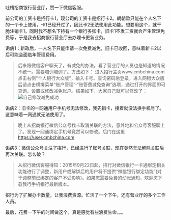 吐槽招商银行营业厅，赞一下微信客服。

前公司的工资卡是招行卡1，现公司的工资卡是招行卡2。朝朝盈只能在个人名下的一个卡上使用，卡1已经开过了，因此卡2无法使用此功能。想要用这个，就干脆注销卡1。同时我不想名下持有一个银行多张卡，旧卡1不发工资就会产生管理免费等，于是我去招商银行营业厅去办理卡更新业务。

诟病1：新政后，一人名下只能申请一次免费减免，旧卡已收回，意味着新卡2以后可能会面临年管理费用。
>后来跟微信客户聊天了，有减免的办法。看了营业厅的人员也是知道的情况不统一。需要培训培训了。方法如下：
进入招行主页www.cmbchina.com 点击右侧“个人银行大众版”，输入卡号、查询密码后登录，进入网银大众版后请点击横排菜单“账户管理”-“账管费减免查询”选项，通过打开的界面即可查询、设置或修改减免账户。结果如下，大家自己就可以修改了：
![自己修改减免成功](http://upload-images.jianshu.io/upload_images/1124873-5c120d5e4b49fb8f.png?imageMogr2/auto-orient/strip%7CimageView2/2/w/1240)

诟病2：旧卡的一网通用户手机号无法修改，我先销卡，接着就没法换手机号了。这意味着一网通就无法使用了。
>晚上从招商银行微信公众号找卡取消关联的方法，意外地和公众号客服聊上了。发现一网通绑定手机号竟然可以修改。后门在这里 https://user.cmbchina.com

诟病3：微信公众号关注了招行，已经进行了账号关联，现在竟然无法解除关联后再次关联。怎么破？
>从招行微信客服得知：2015年9月22日起，招行对微信银行一卡通绑定相关功能进行了调整，新用户或解绑后的用户将不提供“微信银行绑定功能”(对于调整前已绑定的客户不受影响)。如果您需要免费的动账通知，欢迎您下载我行手机银行最新版本。

招行为了扩展办卡数量，让我浪费资源。忙活了一个下午，还有营业厅的多个工作人员。

最后，花费一下午的时间做这个，真是感觉有些浪费生命。。。
